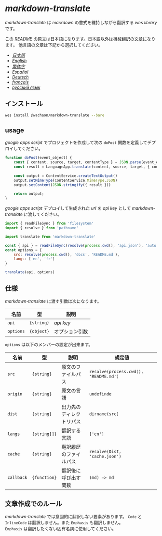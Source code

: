 # *markdown-translate*

*markdown-translate* は *markdown* の書式を維持しながら翻訳する *wes library* です。

この [*README*](/README.md) の原文は日本語になります。日本語以外は機械翻訳の文章になります。
他言語の文章は下記から選択してください。

+  [*日本語*](/README.md) <!-- 日本語 -->
+  [*English*](/docs/README.en.md) <!-- 英語 -->
+  [*繁体字*](/docs/README.zh-TW.md) <!-- 中国語 (繁体字) -->
+  [*Español*](/docs/README.es.md) <!-- スペイン語 -->
+  [*Deutsch*](/docs/README.de.md) <!-- ドイツ語 -->
+  [*français*](/docs/README.fr.md) <!-- フランス語 -->
+  [*русский язык*](/docs/README.ru.md) <!-- ロシア語 -->

## インストール

```sh
wes install @wachaon/markdown-translate --bare
```

## usage

*google apps script* でプロジェクトを作成して次の `doPost` 関数を定義してデプロイしてください。

```javascript
function doPost(event_object) {
    const { content, source, target, contentType } = JSON.parse(event_object.postData.getDataAsString())
    const result = LanguageApp.translate(content, source, target, { contentType })
 
    const output = ContentService.createTextOutput()
    output.setMimeType(ContentService.MimeType.JSON)
    output.setContent(JSON.stringify({ result }))
 
    return output;
}
```

*google apps script* デプロイして生成された *url* を *api key* として *markdown-translate* に渡してください。

```javascript
import { readFileSync } from 'filesystem'
import { resolve } from 'pathname'

import translate from 'markdown-translate'

const { api } = readFileSync(resolve(process.cwd(), 'api.json'), 'auto')
const options = {
    src: resolve(process.cwd(), 'docs', 'README.md'),
    langs: ['en', 'fr']
}

translate(api, options)
```
## 仕様

*markdown-translate* に渡す引数は次になります。

| 名前      | 型         | 説明           |
| --------- | ---------- | -------------- |
| `api`     | `{string}` | *api key*      |
| `options` | `{object}` | オプション引数 |

`options` は以下のメンバーの設定が出来ます。

| 名前       | 型           | 説明                     | 規定値                                |
| ---------- | ------------ | ------------------------ | ------------------------------------- |
| `src`      | `{string}`   | 原文のファイルパス       | `resolve(process.cwd(), 'README.md')` |
| `origin`   | `{string}`   | 原文の言語               | `undefinde`                           |
| `dist`     | `{string}`   | 出力先のディレクトリパス | `dirname(src)`                        |
| `langs`    | `{string[]}` | 翻訳する言語             | `['en']`                              |
| `cache`    | `{string}`   | 翻訳履歴のファイルパス   | `resolve(Dist, 'cache.json')`         |
| `callback` | `{function}` | 翻訳後に呼び出す関数     | `(md) => md`                          |

## 文章作成でのルール

*markdown-translate* では意図的に翻訳しない要素があります。
`Code` と `InlineCode` は翻訳しません。また `Emphasis` も翻訳しません。  
`Emphasis` は翻訳したくない固有名詞に使用してください。
